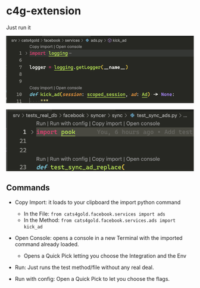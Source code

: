 # c4g-extension

Just run it

![Regular file](https://github.com/guschnwg/mega-repo/raw/main/c4g-extension/regular_file.png "Regular File")


![Test file](https://github.com/guschnwg/mega-repo/blob/main/c4g-extension/test_file.png?raw=true "Test File")


## Commands

- Copy Import: it loads to your clipboard the import python command
  - In the File: `from cats4gold.facebook.services import ads`
  - In the Method: `from cats4gold.facebook.services.ads import kick_ad`

- Open Console: opens a console in a new Terminal with the imported command already loaded.
  - Opens a Quick Pick letting you choose the Integration and the Env

- Run: Just runs the test method/file without any real deal.

- Run with config: Open a Quick Pick to let you choose the flags.
